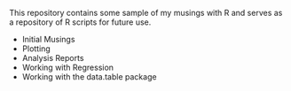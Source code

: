 This repository contains some sample of my musings with R and serves as a repository of R scripts for future use.

* Initial Musings
* Plotting
* Analysis Reports
* Working with Regression
* Working with the data.table package
